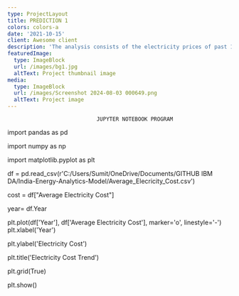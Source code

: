 ```yaml
---
type: ProjectLayout
title: PREDICTION 1
colors: colors-a
date: '2021-10-15'
client: Awesome client
description: 'The analysis consists of the electricity prices of past 12 years. '
featuredImage:
  type: ImageBlock
  url: /images/bg1.jpg
  altText: Project thumbnail image
media:
  type: ImageBlock
  url: /images/Screenshot 2024-08-03 000649.png
  altText: Project image
---
```

```
                            JUPYTER NOTEBOOK PROGRAM
```

import pandas as pd

import numpy as np

import matplotlib.pyplot as plt

df = pd.read\_csv(r'C:/Users/Sumit/OneDrive/Documents/GITHUB IBM DA/India-Energy-Analytics-Model/Average\_Elecricity\_Cost.csv')

cost = df\["Average Electricity Cost"]

year= df.Year

plt.plot(df\['Year'], df\['Average Electricity Cost'], marker='o', linestyle='-')
plt.xlabel('Year')

plt.ylabel('Electricity Cost')

plt.title('Electricity Cost Trend')

plt.grid(True)

plt.show()
